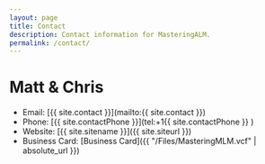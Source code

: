```yaml
---
layout: page
title: Contact
description: Contact information for MasteringALM.
permalink: /contact/
---
```


# Matt & Chris
- Email: [{{ site.contact }}](mailto:{{ site.contact }})
- Phone: [{{ site.contactPhone }}](tel:+1{{ site.contactPhone }} )
- Website: [{{ site.sitename }}]({{ site.siteurl }})
- Business Card: [Business Card]({{ "/Files/MasteringMLM.vcf" | absolute_url }})



